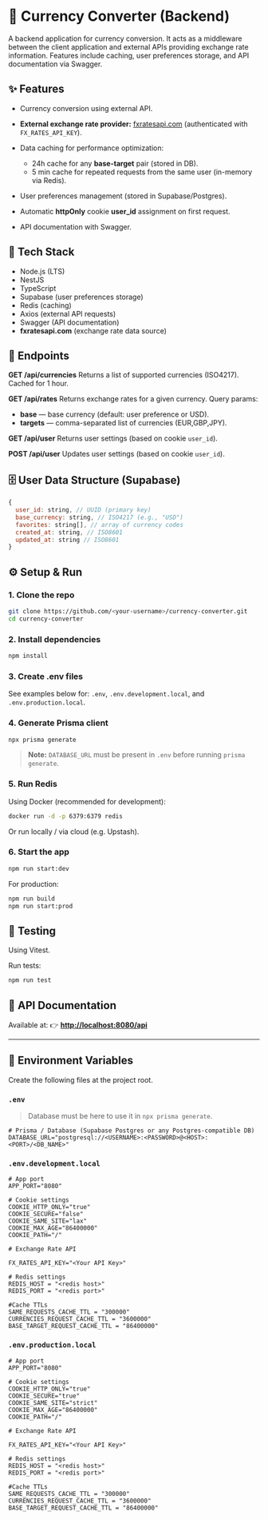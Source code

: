 # 📘 Currency Converter (Backend)

A backend application for currency conversion. It acts as a middleware between the client application and external APIs providing exchange rate information.
Features include caching, user preferences storage, and API documentation via Swagger.

## ✨ Features

- Currency conversion using external API.
- **External exchange rate provider:** [fxratesapi.com](https://fxratesapi.com/) (authenticated with `FX_RATES_API_KEY`).
- Data caching for performance optimization:

  - 24h cache for any **base-target** pair (stored in DB).
  - 5 min cache for repeated requests from the same user (in-memory via Redis).

- User preferences management (stored in Supabase/Postgres).
- Automatic **httpOnly** cookie **user_id** assignment on first request.
- API documentation with Swagger.

## 🚀 Tech Stack

- Node.js (LTS)
- NestJS
- TypeScript
- Supabase (user preferences storage)
- Redis (caching)
- Axios (external API requests)
- Swagger (API documentation)
- **fxratesapi.com** (exchange rate data source)

## 📂 Endpoints

**GET /api/currencies**
Returns a list of supported currencies (ISO4217). Cached for 1 hour.

**GET /api/rates**
Returns exchange rates for a given currency. Query params:

- **base** — base currency (default: user preference or USD).
- **targets** — comma-separated list of currencies (EUR,GBP,JPY).

**GET /api/user**
Returns user settings (based on cookie `user_id`).

**POST /api/user**
Updates user settings (based on cookie `user_id`).

## 🗄️ User Data Structure (Supabase)

```js
{
  user_id: string, // UUID (primary key)
  base_currency: string, // ISO4217 (e.g., "USD")
  favorites: string[], // array of currency codes
  created_at: string, // ISO8601
  updated_at: string // ISO8601
}
```

## ⚙️ Setup & Run

### 1. Clone the repo

```bash
git clone https://github.com/<your-username>/currency-converter.git
cd currency-converter
```

### 2. Install dependencies

```bash
npm install
```

### 3. Create .env files

See examples below for: `.env`, `.env.development.local`, and `.env.production.local`.

### 4. Generate Prisma client

```bash
npx prisma generate
```

> **Note:** `DATABASE_URL` must be present in `.env` before running `prisma generate`.

### 5. Run Redis

Using Docker (recommended for development):

```bash
docker run -d -p 6379:6379 redis
```

Or run locally / via cloud (e.g. Upstash).

### 6. Start the app

```bash
npm run start:dev
```

For production:

```bash
npm run build
npm run start:prod
```

## 🧪 Testing

Using Vitest.

Run tests:

```bash
npm run test
```

## 📖 API Documentation

Available at:
👉 **[http://localhost:8080/api](http://localhost:8080/api)**

---

## 🔑 Environment Variables

Create the following files at the project root.

### `.env`

> Database must be here to use it in `npx prisma generate`.

```env
# Prisma / Database (Supabase Postgres or any Postgres-compatible DB)
DATABASE_URL="postgresql://<USERNAME>:<PASSWORD>@<HOST>:<PORT>/<DB_NAME>"
```

### `.env.development.local`

```env
# App port
APP_PORT="8080"

# Cookie settings
COOKIE_HTTP_ONLY="true"
COOKIE_SECURE="false"
COOKIE_SAME_SITE="lax"
COOKIE_MAX_AGE="86400000"
COOKIE_PATH="/"

# Exchange Rate API

FX_RATES_API_KEY="<Your API Key>"

# Redis settings
REDIS_HOST = "<redis host>"
REDIS_PORT = "<redis port>"

#Cache TTLs
SAME_REQUESTS_CACHE_TTL = "300000"
CURRENCIES_REQUEST_CACHE_TTL = "3600000"
BASE_TARGET_REQUEST_CACHE_TTL = "86400000"
```

### `.env.production.local`

```env
# App port
APP_PORT="8080"

# Cookie settings
COOKIE_HTTP_ONLY="true"
COOKIE_SECURE="true"
COOKIE_SAME_SITE="strict"
COOKIE_MAX_AGE="86400000"
COOKIE_PATH="/"

# Exchange Rate API

FX_RATES_API_KEY="<Your API Key>"

# Redis settings
REDIS_HOST = "<redis host>"
REDIS_PORT = "<redis port>"

#Cache TTLs
SAME_REQUESTS_CACHE_TTL = "300000"
CURRENCIES_REQUEST_CACHE_TTL = "3600000"
BASE_TARGET_REQUEST_CACHE_TTL = "86400000"
```
